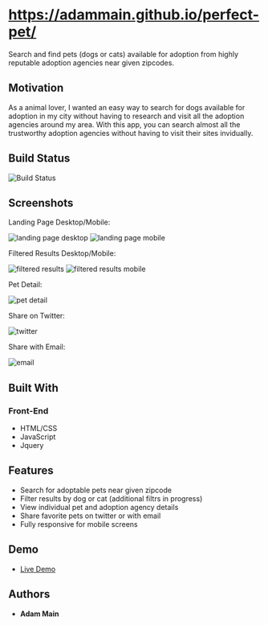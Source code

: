 <!-- # https://adammain.github.io/perfect-pet/

Initial wireframes:

https://gist.github.com/adammain/7bad1a81462955743a3fc5ae99b01290 -->
# https://adammain.github.io/perfect-pet/

Search and find pets (dogs or cats) available for adoption from highly reputable adoption agencies near given zipcodes.  

## Motivation

As a animal lover, I wanted an easy way to search for dogs available for adoption in my city without having to research and visit all the adoption agencies around my area.  With this app, you can search almost all the trustworthy adoption agencies without having to visit their sites invidually. 

## Build Status

![Build Status](https://github.com/adammain/perfect-pet/commits/main)

## Screenshots
Landing Page Desktop/Mobile:

![landing page desktop](screenshots/landing-desktop.png)
![landing page mobile](screenshots/landing-mobile.png)

Filtered Results Desktop/Mobile:

![filtered results](screenshots/filtered-results.png)
![filtered results mobile](screenshots/mobile-results.png)

Pet Detail:

![pet detail](screenshots/pet-detail.png)

Share on Twitter:

![twitter](screenshots/twitter-share.png)

Share with Email:

![email](screenshots/email-share.png)

## Built With

### Front-End
* HTML/CSS
* JavaScript
* Jquery

## Features

* Search for adoptable pets near given zipcode
* Filter results by dog or cat (additional filtrs in progress)
* View individual pet and adoption agency details
* Share favorite pets on twitter or with email
* Fully responsive for mobile screens

## Demo

- [Live Demo](https://adammain.github.io/perfect-pet/)

## Authors

* **Adam Main**